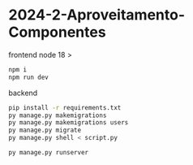 # 2024-2-Aproveitamento-Componentes

frontend
node 18 >
```sh
npm i
npm run dev
```

backend
```sh
pip install -r requirements.txt
py manage.py makemigrations
py manage.py makemigrations users
py manage.py migrate
py manage.py shell < script.py
```
```sh
py manage.py runserver
```
